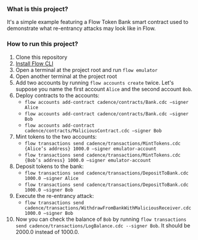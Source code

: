 ### What is this project?
It's a simple example featuring a Flow Token Bank smart contract used to demonstrate what re-entrancy attacks may look like in Flow.

### How to run this project?
1. Clone this repository
2. [Install Flow CLI](https://developers.flow.com/tools/flow-cli/install)
3. Open a terminal at the project root and run `flow emulator`
4. Open another terminal at the project root
5. Add two accounts by running `flow accounts create` twice. Let's suppose you name the first account `Alice` and the second account `Bob`.
6. Deploy contracts to the accounts:
   - `flow accounts add-contract cadence/contracts/Bank.cdc –signer Alice`
   - `flow accounts add-contract cadence/contracts/Bank.cdc –signer Bob`
   - `flow accounts add-contract cadence/contracts/MaliciousContract.cdc –signer Bob`
7. Mint tokens to the two accounts:
   - `flow transactions send cadence/transactions/MintTokens.cdc {Alice’s address} 1000.0 –signer emulator-account`
   - `flow transactions send cadence/transactions/MintTokens.cdc {Bob’s address} 1000.0 –signer emulator-account`
8. Deposit tokens to the bank:
   - `flow transactions send cadence/transactions/DepositToBank.cdc 1000.0 –signer Alice`
   - `flow transactions send cadence/transactions/DepositToBank.cdc 1000.0 –signer Bob`
9. Execute the re-entrancy attack:
    - `flow transactions send cadence/transactions/WithdrawFromBankWithMaliciousReceiver.cdc 1000.0 –signer Bob`
10. Now you can check the balance of `Bob` by running `flow transactions send cadence/transactions/LogBalance.cdc --signer Bob`. It should be 2000.0 instead of 1000.0.